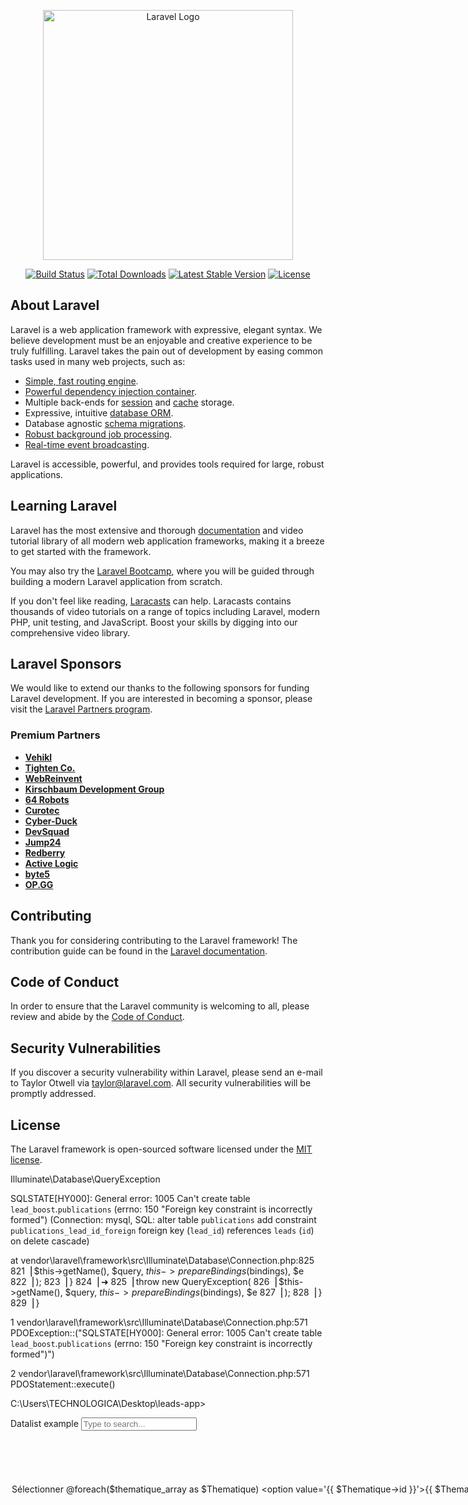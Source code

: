 <p align="center"><a href="https://laravel.com" target="_blank"><img src="https://raw.githubusercontent.com/laravel/art/master/logo-lockup/5%20SVG/2%20CMYK/1%20Full%20Color/laravel-logolockup-cmyk-red.svg" width="400" alt="Laravel Logo"></a></p>

<p align="center">
<a href="https://github.com/laravel/framework/actions"><img src="https://github.com/laravel/framework/workflows/tests/badge.svg" alt="Build Status"></a>
<a href="https://packagist.org/packages/laravel/framework"><img src="https://img.shields.io/packagist/dt/laravel/framework" alt="Total Downloads"></a>
<a href="https://packagist.org/packages/laravel/framework"><img src="https://img.shields.io/packagist/v/laravel/framework" alt="Latest Stable Version"></a>
<a href="https://packagist.org/packages/laravel/framework"><img src="https://img.shields.io/packagist/l/laravel/framework" alt="License"></a>
</p>

## About Laravel

Laravel is a web application framework with expressive, elegant syntax. We believe development must be an enjoyable and creative experience to be truly fulfilling. Laravel takes the pain out of development by easing common tasks used in many web projects, such as:

- [Simple, fast routing engine](https://laravel.com/docs/routing).
- [Powerful dependency injection container](https://laravel.com/docs/container).
- Multiple back-ends for [session](https://laravel.com/docs/session) and [cache](https://laravel.com/docs/cache) storage.
- Expressive, intuitive [database ORM](https://laravel.com/docs/eloquent).
- Database agnostic [schema migrations](https://laravel.com/docs/migrations).
- [Robust background job processing](https://laravel.com/docs/queues).
- [Real-time event broadcasting](https://laravel.com/docs/broadcasting).

Laravel is accessible, powerful, and provides tools required for large, robust applications.

## Learning Laravel

Laravel has the most extensive and thorough [documentation](https://laravel.com/docs) and video tutorial library of all modern web application frameworks, making it a breeze to get started with the framework.

You may also try the [Laravel Bootcamp](https://bootcamp.laravel.com), where you will be guided through building a modern Laravel application from scratch.

If you don't feel like reading, [Laracasts](https://laracasts.com) can help. Laracasts contains thousands of video tutorials on a range of topics including Laravel, modern PHP, unit testing, and JavaScript. Boost your skills by digging into our comprehensive video library.

## Laravel Sponsors

We would like to extend our thanks to the following sponsors for funding Laravel development. If you are interested in becoming a sponsor, please visit the [Laravel Partners program](https://partners.laravel.com).

### Premium Partners

- **[Vehikl](https://vehikl.com/)**
- **[Tighten Co.](https://tighten.co)**
- **[WebReinvent](https://webreinvent.com/)**
- **[Kirschbaum Development Group](https://kirschbaumdevelopment.com)**
- **[64 Robots](https://64robots.com)**
- **[Curotec](https://www.curotec.com/services/technologies/laravel/)**
- **[Cyber-Duck](https://cyber-duck.co.uk)**
- **[DevSquad](https://devsquad.com/hire-laravel-developers)**
- **[Jump24](https://jump24.co.uk)**
- **[Redberry](https://redberry.international/laravel/)**
- **[Active Logic](https://activelogic.com)**
- **[byte5](https://byte5.de)**
- **[OP.GG](https://op.gg)**

## Contributing

Thank you for considering contributing to the Laravel framework! The contribution guide can be found in the [Laravel documentation](https://laravel.com/docs/contributions).

## Code of Conduct

In order to ensure that the Laravel community is welcoming to all, please review and abide by the [Code of Conduct](https://laravel.com/docs/contributions#code-of-conduct).

## Security Vulnerabilities

If you discover a security vulnerability within Laravel, please send an e-mail to Taylor Otwell via [taylor@laravel.com](mailto:taylor@laravel.com). All security vulnerabilities will be promptly addressed.

## License

The Laravel framework is open-sourced software licensed under the [MIT license](https://opensource.org/licenses/MIT).



   Illuminate\Database\QueryException

  SQLSTATE[HY000]: General error: 1005 Can't create table `lead_boost`.`publications` (errno: 150 "Foreign key constraint is incorrectly formed") (Connection: mysql, SQL: alter table `publications` add constraint `publications_lead_id_foreign` foreign key (`lead_id`) references `leads` (`id`) on delete cascade)

  at vendor\laravel\framework\src\Illuminate\Database\Connection.php:825
    821▕                     $this->getName(), $query, $this->prepareBindings($bindings), $e
    822▕                 );
    823▕             }
    824▕
  ➜ 825▕             throw new QueryException(
    826▕                 $this->getName(), $query, $this->prepareBindings($bindings), $e
    827▕             );
    828▕         }
    829▕     }

  1   vendor\laravel\framework\src\Illuminate\Database\Connection.php:571
      PDOException::("SQLSTATE[HY000]: General error: 1005 Can't create table `lead_boost`.`publications` (errno: 150 "Foreign key constraint is incorrectly formed")")

  2   vendor\laravel\framework\src\Illuminate\Database\Connection.php:571
      PDOStatement::execute()


C:\Users\TECHNOLOGICA\Desktop\leads-app>


<label for="exampleDataList" class="form-label">Datalist example</label>
<input class="form-control" list="datalistOptions" id="exampleDataList" placeholder="Type to search...">
<datalist id="datalistOptions">
  <option value="San Francisco">
  <option value="New York">
  <option value="Seattle">
  <option value="Los Angeles">
  <option value="Chicago">
</datalist>



 <select class="form-control selectpicker @error('thematique') is-invalid @enderror"
                                                    wire:model="thematique"
                                                    data-live-search="true"
                                                    data-style="btn-primary"
                                                    title="Sélectionner une thématique">
                                                <option value="" disabled selected>Sélectionner</option>
                                                
                                                @foreach($thematique_array as $Thematique)
                                                    <option value='{{ $Thematique->id }}'>{{ $Thematique->thematique }}</option>
                                                @endforeach
                                            </select>




  ///////////////////////////////////////////////////////////////////////////

composer require stripe/stripe-php

STRIPE_KEY=your_stripe_public_key
STRIPE_SECRET=your_stripe_secret_key


php artisan make:controller PaymentController


use App\Http\Controllers\PaymentController;

Route::get('/checkout', [PaymentController::class, 'checkout'])->name('checkout');
Route::post('/payment', [PaymentController::class, 'processPayment'])->name('payment.process');



namespace App\Http\Controllers;

use Illuminate\Http\Request;
use Stripe\Stripe;
use Stripe\Charge;
use Stripe\Customer;

class PaymentController extends Controller
{
    public function checkout()
    {
        return view('checkout');
    }

    public function processPayment(Request $request)
    {
        // Initialiser Stripe avec la clé secrète
        Stripe::setApiKey(env('STRIPE_SECRET'));

        try {
            // Créer un client Stripe
            $customer = Customer::create([
                'email' => $request->email,
                'source' => $request->stripeToken
            ]);

            // Créer un paiement Stripe (Charge)
            $charge = Charge::create([
                'customer' => $customer->id,
                'amount' => $request->amount * 100, // montant en centimes
                'currency' => 'usd',
                'description' => 'Paiement pour un produit'
            ]);

            // Réussite du paiement
            return back()->with('success_message', 'Paiement réussi !');
        } catch (\Exception $e) {
            // En cas d'erreur
            return back()->withErrors('Erreur : ' . $e->getMessage());
        }
    }
}



<!DOCTYPE html>
<html lang="en">
<head>
    <meta charset="UTF-8">
    <meta name="viewport" content="width=device-width, initial-scale=1.0">
    <title>Stripe Payment</title>
    <script src="https://js.stripe.com/v3/"></script>
</head>
<body>
    <h1>Stripe Payment</h1>

    @if (session('success_message'))
        <div class="alert alert-success">{{ session('success_message') }}</div>
    @endif

    <form action="{{ route('payment.process') }}" method="POST" id="payment-form">
        @csrf
        <input type="email" name="email" placeholder="Votre email" required>
        <input type="hidden" name="amount" value="100"> <!-- Exemple : 100$ -->

        <div id="card-element">
            <!-- Stripe insère les champs ici -->
        </div>

        <button type="submit" id="submit">Payer</button>
    </form>

    <script>
        var stripe = Stripe('{{ env('STRIPE_KEY') }}');
        var elements = stripe.elements();
        var cardElement = elements.create('card');
        cardElement.mount('#card-element');

        var form = document.getElementById('payment-form');
        form.addEventListener('submit', function(event) {
            event.preventDefault();

            stripe.createToken(cardElement).then(function(result) {
                if (result.error) {
                    // Afficher l'erreur
                    console.log(result.error.message);
                } else {
                    var hiddenInput = document.createElement('input');
                    hiddenInput.setAttribute('type', 'hidden');
                    hiddenInput.setAttribute('name', 'stripeToken');
                    hiddenInput.setAttribute('value', result.token.id);
                    form.appendChild(hiddenInput);
                    form.submit();
                }
            });
        });
    </script>
</body>
</html>


////////////////////////////////////////////////////////////////////////////////////pypal////////////////////
composer require paypal/rest-api-sdk-php

PAYPAL_CLIENT_ID=your_paypal_client_id
PAYPAL_SECRET=your_paypal_secret
PAYPAL_MODE=sandbox  # ou 'live' pour le mode production


php artisan make:controller PayPalController


use App\Http\Controllers\PayPalController;

Route::get('/paypal-checkout', [PayPalController::class, 'checkout'])->name('paypal.checkout');
Route::get('/paypal-success', [PayPalController::class, 'success'])->name('paypal.success');
Route::get('/paypal-cancel', [PayPalController::class, 'cancel'])->name('paypal.cancel');



namespace App\Http\Controllers;

use Illuminate\Http\Request;
use PayPal\Api\Payment;
use PayPal\Api\PaymentExecution;
use PayPal\Api\Payer;
use PayPal\Api\Amount;
use PayPal\Api\Transaction;
use PayPal\Api\RedirectUrls;
use PayPal\Api\Item;
use PayPal\Api\ItemList;
use PayPal\Rest\ApiContext;
use PayPal\Auth\OAuthTokenCredential;
use Session;
use URL;

class PayPalController extends Controller
{
    private $apiContext;

    public function __construct()
    {
        $this->apiContext = new ApiContext(
            new OAuthTokenCredential(
                env('PAYPAL_CLIENT_ID'),
                env('PAYPAL_SECRET')
            )
        );
        $this->apiContext->setConfig([
            'mode' => env('PAYPAL_MODE'),
        ]);
    }

    public function checkout()
    {
        $payer = new Payer();
        $payer->setPaymentMethod('paypal');

        $item = new Item();
        $item->setName('Produit Exemple')
            ->setCurrency('USD')
            ->setQuantity(1)
            ->setPrice(100); // Le prix de l'article

        $itemList = new ItemList();
        $itemList->setItems([$item]);

        $amount = new Amount();
        $amount->setCurrency('USD')
               ->setTotal(100); // Le montant total

        $transaction = new Transaction();
        $transaction->setAmount($amount)
                    ->setItemList($itemList)
                    ->setDescription('Paiement via PayPal pour un produit');

        $redirectUrls = new RedirectUrls();
        $redirectUrls->setReturnUrl(URL::route('paypal.success'))
                     ->setCancelUrl(URL::route('paypal.cancel'));

        $payment = new Payment();
        $payment->setIntent('sale')
                ->setPayer($payer)
                ->setRedirectUrls($redirectUrls)
                ->setTransactions([$transaction]);

        try {
            $payment->create($this->apiContext);

            return redirect($payment->getApprovalLink());
        } catch (\PayPal\Exception\PayPalConnectionException $ex) {
            return back()->withError('Erreur de connexion PayPal : ' . $ex->getMessage());
        }
    }

    public function success(Request $request)
    {
        $paymentId = $request->get('paymentId');
        $payerId = $request->get('PayerID');

        if (!$paymentId || !$payerId) {
            return redirect()->route('paypal.checkout')->withError('Paiement annulé ou échoué.');
        }

        $payment = Payment::get($paymentId, $this->apiContext);

        $execution = new PaymentExecution();
        $execution->setPayerId($payerId);

        try {
            $result = $payment->execute($execution, $this->apiContext);

            if ($result->getState() === 'approved') {
                return redirect()->route('paypal.checkout')->withSuccess('Paiement approuvé !');
            }

            return redirect()->route('paypal.checkout')->withError('Paiement non approuvé.');
        } catch (\Exception $e) {
            return redirect()->route('paypal.checkout')->withError('Erreur lors du paiement : ' . $e->getMessage());
        }
    }

    public function cancel()
    {
        return redirect()->route('paypal.checkout')->withError('Paiement annulé.');
    }
}



<!DOCTYPE html>
<html lang="en">
<head>
    <meta charset="UTF-8">
    <meta name="viewport" content="width=device-width, initial-scale=1.0">
    <title>PayPal Payment</title>
</head>
<body>
    <h1>Paiement PayPal</h1>

    @if (session('success'))
        <div class="alert alert-success">{{ session('success') }}</div>
    @endif

    @if (session('error'))
        <div class="alert alert-danger">{{ session('error') }}</div>
    @endif

    <form action="{{ route('paypal.checkout') }}" method="GET">
        <button type="submit">Payer avec PayPal</button>
    </form>
</body>
</html>

